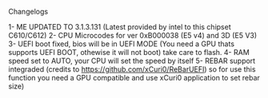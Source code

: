 Changelogs

1- ME UPDATED TO 3.1.3.131 (Latest provided by intel to this chipset C610/C612)
2- CPU Microcodes for ver 0xB000038 (E5 v4) and 3D (E5 V3)
3- UEFI boot fixed, bios will be in UEFI MODE (You need a GPU thats supports UEFI BOOT, othewise it will not boot) take care to flash.
4- RAM speed set to AUTO, your CPU will set the speed by itself
5- REBAR support integraded (credits to https://github.com/xCuri0/ReBarUEFI) so for use this function you need a GPU compatible and use xCuri0 application to set rebar size) 
